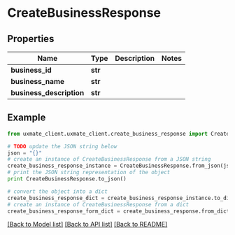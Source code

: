 # CreateBusinessResponse


## Properties
Name | Type | Description | Notes
------------ | ------------- | ------------- | -------------
**business_id** | **str** |  | 
**business_name** | **str** |  | 
**business_description** | **str** |  | 

## Example

```python
from uxmate_client.uxmate_client.create_business_response import CreateBusinessResponse

# TODO update the JSON string below
json = "{}"
# create an instance of CreateBusinessResponse from a JSON string
create_business_response_instance = CreateBusinessResponse.from_json(json)
# print the JSON string representation of the object
print CreateBusinessResponse.to_json()

# convert the object into a dict
create_business_response_dict = create_business_response_instance.to_dict()
# create an instance of CreateBusinessResponse from a dict
create_business_response_form_dict = create_business_response.from_dict(create_business_response_dict)
```
[[Back to Model list]](../README.md#documentation-for-models) [[Back to API list]](../README.md#documentation-for-api-endpoints) [[Back to README]](../README.md)


